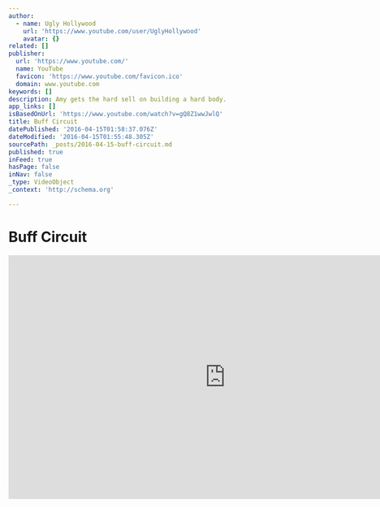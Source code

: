 ```yaml
---
author:
  - name: Ugly Hollywood
    url: 'https://www.youtube.com/user/UglyHollywood'
    avatar: {}
related: []
publisher:
  url: 'https://www.youtube.com/'
  name: YouTube
  favicon: 'https://www.youtube.com/favicon.ico'
  domain: www.youtube.com
keywords: []
description: Amy gets the hard sell on building a hard body.
app_links: []
isBasedOnUrl: 'https://www.youtube.com/watch?v=gQ8Z1wwJwlQ'
title: Buff Circuit
datePublished: '2016-04-15T01:58:37.076Z'
dateModified: '2016-04-15T01:55:48.305Z'
sourcePath: _posts/2016-04-15-buff-circuit.md
published: true
inFeed: true
hasPage: false
inNav: false
_type: VideoObject
_context: 'http://schema.org'

---
```

# Buff Circuit

<iframe src="https://cdn.embedly.com/widgets/media.html?src=https%3A%2F%2Fwww.youtube.com%2Fembed%2FgQ8Z1wwJwlQ%3Ffeature%3Doembed&amp;url=https%3A%2F%2Fwww.youtube.com%2Fwatch%3Fv%3DgQ8Z1wwJwlQ&amp;image=https%3A%2F%2Fi.ytimg.com%2Fvi%2FgQ8Z1wwJwlQ%2Fhqdefault.jpg&amp;key=b7d04c9b404c499eba89ee7072e1c4f7&amp;type=text%2Fhtml&amp;schema=youtube" width="854" height="480" scrolling="no" frameborder="0" allowfullscreen="allowfullscreen" style=""></iframe>